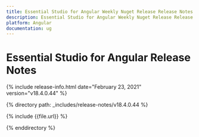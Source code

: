 ```yaml
---
title: Essential Studio for Angular Weekly Nuget Release Release Notes  
description: Essential Studio for Angular Weekly Nuget Release Release Notes  
platform: Angular
documentation: ug
---
```


# Essential Studio for Angular  Release Notes  

{% include release-info.html date="February 23, 2021"  version="v18.4.0.44" %} 


{% directory path: _includes/release-notes/v18.4.0.44 %}

{% include {{file.url}} %}

{% enddirectory %}